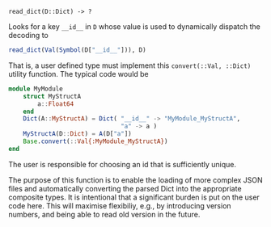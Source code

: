`read_dict(D::Dict) -> ?`

Looks for a key `__id__` in `D` whose value is used to dynamically dispatch the decoding to

```julia
read_dict(Val(Symbol(D["__id__"])), D)
```

That is, a user defined type must implement this `convert(::Val, ::Dict)` utility function. The typical code would be

```julia
module MyModule
    struct MyStructA
        a::Float64
    end
    Dict(A::MyStructA) = Dict( "__id__" -> "MyModule_MyStructA",
                               "a" -> a )
    MyStructA(D::Dict) = A(D["a"])
    Base.convert(::Val{:MyModule_MyStructA})
end
```

The user is responsible for choosing an id that is sufficiently unique.

The purpose of this function is to enable the loading of more complex JSON files and automatically converting the parsed Dict into the appropriate composite types. It is intentional that a significant burden is put on the user code here. This will maximise flexibiliy, e.g., by introducing version numbers, and being able to read old version in the future.
